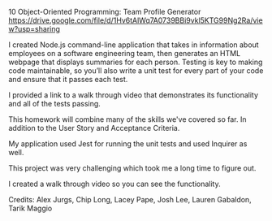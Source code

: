 10 Object-Oriented Programming: Team Profile Generator
https://drive.google.com/file/d/1Hv6tAlWq7A0739BBi9vkl5KTG99Ng2Ra/view?usp=sharing

I created Node.js command-line application that takes in information about employees on a software engineering team, then generates an HTML webpage that displays summaries for each person. Testing is key to making code maintainable, so you’ll also write a unit test for every part of your code and ensure that it passes each test.

I provided a link to a walk through video that demonstrates its functionality and all of the tests passing.

This homework will combine many of the skills we've covered so far. In addition to the User Story and Acceptance Criteria.

My application used Jest for running the unit tests and used Inquirer as well.

This project was very challenging which took me a long time to figure out.

I created a walk through video so you can see the functionality.

Credits: Alex Jurgs, Chip Long, Lacey Pape, Josh Lee, Lauren Gabaldon, Tarik Maggio
